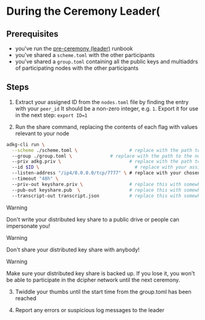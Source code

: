 # During the Ceremony Leader(

## Prerequisites
- you've run the [pre-ceremony (leader)](./pre-ceremony-leader.md) runbook
- you've shared a `scheme.toml` with the other participants
- you've shared a `group.toml` containing all the public keys and multiaddrs of participating nodes with the other participants

## Steps
1. Extract your assigned ID from the `nodes.toml` file by finding the entry with your `peer_id`
It should be a non-zero integer, e.g. `1`.
Export it for use in the next step: `export ID=1`

2. Run the share command, replacing the contents of each flag with values relevant to your node  
```bash
adkg-cli run \
  --scheme ./scheme.toml \                   # replace with the path to the scheme.toml file the leader gave you
  --group ./group.toml \              # replace with the path to the nodes.toml the leader gave you
  --priv adkg.priv \                         # replace with the path to your private key file
  --id $ID \                                   # replace with your assigned ID
  --listen-address "/ip4/0.0.0.0/tcp/7777" \ # replace with your chosen multiaddr
  --timeout "48h" \                          
  --priv-out keyshare.priv \                 # replace this with somewhere you can store your private key
  --pub-out keyshare.pub  \                  # replace this with somewhere you can store your shared keys
  --transcript-out transcript.json           # replace this with somewhere you can store the DKG transcript
```

> [!WARNING]  
> Don't write your distributed key share to a public drive or people can impersonate you!

> [!WARNING]  
> Don't share your distributed key share with anybody!

> [!WARNING]  
> Make sure your distributed key share is backed up. 
> If you lose it, you won't be able to participate in the dcipher network until the next ceremony.

3. Twiddle your thumbs until the start time from the group.toml has been reached

4. Report any errors or suspicious log messages to the leader

